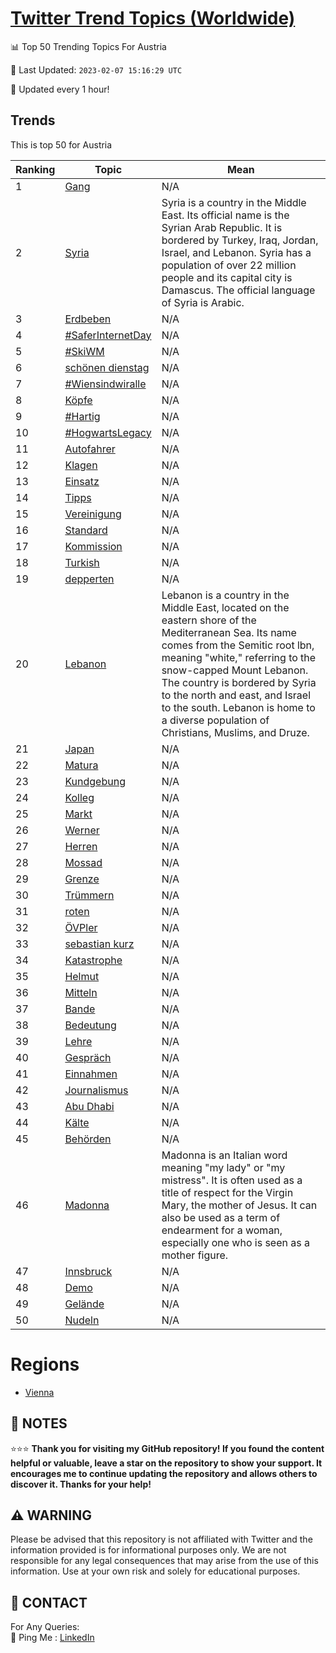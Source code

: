 [Twitter Trend Topics (Worldwide)](https://github.com/ErcinDedeoglu/Twitter-Trend-Topics)
==========


📊 Top 50 Trending Topics For Austria

📆 Last Updated: `2023-02-07 15:16:29 UTC`

🔧 Updated every 1 hour!


## Trends

This is top 50 for Austria

| Ranking | Topic | Mean |
| ------- | ------------ | ------------ |
| 1 | [Gang](http://twitter.com/search?q=Gang) | N/A |
| 2 | [Syria](http://twitter.com/search?q=Syria) | Syria is a country in the Middle East. Its official name is the Syrian Arab Republic. It is bordered by Turkey, Iraq, Jordan, Israel, and Lebanon. Syria has a population of over 22 million people and its capital city is Damascus. The official language of Syria is Arabic. |
| 3 | [Erdbeben](http://twitter.com/search?q=Erdbeben) | N/A |
| 4 | [#SaferInternetDay](http://twitter.com/search?q=%23SaferInternetDay) | N/A |
| 5 | [#SkiWM](http://twitter.com/search?q=%23SkiWM) | N/A |
| 6 | [schönen dienstag](http://twitter.com/search?q=sch%c3%b6nen+dienstag) | N/A |
| 7 | [#Wiensindwiralle](http://twitter.com/search?q=%23Wiensindwiralle) | N/A |
| 8 | [Köpfe](http://twitter.com/search?q=K%c3%b6pfe) | N/A |
| 9 | [#Hartig](http://twitter.com/search?q=%23Hartig) | N/A |
| 10 | [#HogwartsLegacy](http://twitter.com/search?q=%23HogwartsLegacy) | N/A |
| 11 | [Autofahrer](http://twitter.com/search?q=Autofahrer) | N/A |
| 12 | [Klagen](http://twitter.com/search?q=Klagen) | N/A |
| 13 | [Einsatz](http://twitter.com/search?q=Einsatz) | N/A |
| 14 | [Tipps](http://twitter.com/search?q=Tipps) | N/A |
| 15 | [Vereinigung](http://twitter.com/search?q=Vereinigung) | N/A |
| 16 | [Standard](http://twitter.com/search?q=Standard) | N/A |
| 17 | [Kommission](http://twitter.com/search?q=Kommission) | N/A |
| 18 | [Turkish](http://twitter.com/search?q=Turkish) | N/A |
| 19 | [depperten](http://twitter.com/search?q=depperten) | N/A |
| 20 | [Lebanon](http://twitter.com/search?q=Lebanon) | Lebanon is a country in the Middle East, located on the eastern shore of the Mediterranean Sea. Its name comes from the Semitic root lbn, meaning "white," referring to the snow-capped Mount Lebanon. The country is bordered by Syria to the north and east, and Israel to the south. Lebanon is home to a diverse population of Christians, Muslims, and Druze. |
| 21 | [Japan](http://twitter.com/search?q=Japan) | N/A |
| 22 | [Matura](http://twitter.com/search?q=Matura) | N/A |
| 23 | [Kundgebung](http://twitter.com/search?q=Kundgebung) | N/A |
| 24 | [Kolleg](http://twitter.com/search?q=Kolleg) | N/A |
| 25 | [Markt](http://twitter.com/search?q=Markt) | N/A |
| 26 | [Werner](http://twitter.com/search?q=Werner) | N/A |
| 27 | [Herren](http://twitter.com/search?q=Herren) | N/A |
| 28 | [Mossad](http://twitter.com/search?q=Mossad) | N/A |
| 29 | [Grenze](http://twitter.com/search?q=Grenze) | N/A |
| 30 | [Trümmern](http://twitter.com/search?q=Tr%c3%bcmmern) | N/A |
| 31 | [roten](http://twitter.com/search?q=roten) | N/A |
| 32 | [ÖVPler](http://twitter.com/search?q=%c3%96VPler) | N/A |
| 33 | [sebastian kurz](http://twitter.com/search?q=sebastian+kurz) | N/A |
| 34 | [Katastrophe](http://twitter.com/search?q=Katastrophe) | N/A |
| 35 | [Helmut](http://twitter.com/search?q=Helmut) | N/A |
| 36 | [Mitteln](http://twitter.com/search?q=Mitteln) | N/A |
| 37 | [Bande](http://twitter.com/search?q=Bande) | N/A |
| 38 | [Bedeutung](http://twitter.com/search?q=Bedeutung) | N/A |
| 39 | [Lehre](http://twitter.com/search?q=Lehre) | N/A |
| 40 | [Gespräch](http://twitter.com/search?q=Gespr%c3%a4ch) | N/A |
| 41 | [Einnahmen](http://twitter.com/search?q=Einnahmen) | N/A |
| 42 | [Journalismus](http://twitter.com/search?q=Journalismus) | N/A |
| 43 | [Abu Dhabi](http://twitter.com/search?q=Abu+Dhabi) | N/A |
| 44 | [Kälte](http://twitter.com/search?q=K%c3%a4lte) | N/A |
| 45 | [Behörden](http://twitter.com/search?q=Beh%c3%b6rden) | N/A |
| 46 | [Madonna](http://twitter.com/search?q=Madonna) | Madonna is an Italian word meaning "my lady" or "my mistress". It is often used as a title of respect for the Virgin Mary, the mother of Jesus. It can also be used as a term of endearment for a woman, especially one who is seen as a mother figure. |
| 47 | [Innsbruck](http://twitter.com/search?q=Innsbruck) | N/A |
| 48 | [Demo](http://twitter.com/search?q=Demo) | N/A |
| 49 | [Gelände](http://twitter.com/search?q=Gel%c3%a4nde) | N/A |
| 50 | [Nudeln](http://twitter.com/search?q=Nudeln) | N/A |



# Regions

* [Vienna](</Austria/Vienna.md>)



## 📝 NOTES

⭐⭐⭐ **Thank you for visiting my GitHub repository! If you found the content helpful or valuable, leave a star on the repository to show your support. It encourages me to continue updating the repository and allows others to discover it. Thanks for your help!**


## ⚠️ WARNING

Please be advised that this repository is not affiliated with Twitter and the information provided is for informational purposes only. We are not responsible for any legal consequences that may arise from the use of this information. Use at your own risk and solely for educational purposes.


## 📨 CONTACT

 For Any Queries:  
            🏓 Ping Me : [LinkedIn](https://www.linkedin.com/in/ercindedeoglu/)
